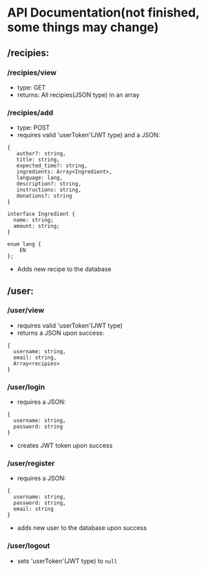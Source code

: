 # API Documentation(not finished, some things may change)

## /recipies:

### /recipies/view
- type: GET
- returns: All recipies(JSON type) in an array

### /recipies/add
- type: POST
- requires valid 'userToken'(JWT type) and a JSON:
```
{
   author?: string,
   title: string,
   expected_time?: string,
   ingredients: Array<Ingredient>,
   language: lang,
   description?: string,
   instructions: string,
   donations?: string
}

interface Ingredient {
  name: string;
  amount: string;
}

enum lang {
    EN
};
```
- Adds new recipe to the database

## /user:

### /user/view
- requires valid 'userToken'(JWT type)
- returns a JSON upon success: 
```
{
  username: string,
  email: string,
  Array<recipies>
}
```

### /user/login
- requires a JSON:
```
{
  username: string,
  password: string
}
```
- creates JWT token upon success

### /user/register
- requires a JSON:
```
{
  username: string,
  password: string,
  email: string
}
```
- adds new user to the database upon success

### /user/logout
- sets 'userToken'(JWT type) to `null`
